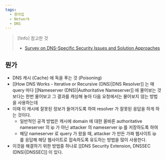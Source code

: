 ```yaml
---
tags:
  - 용어집
  - Network
  - DNS
---
```

> [!info] 참고한 것
> - [Survey on DNS-Specific Security Issues and Solution Approaches](https://www.researchgate.net/publication/343373756_Survey_on_DNS-Specific_Security_Issues_and_Solution_Approaches)

## 뭔가

- DNS 캐시 (Cache) 에 독을 푸는 것 (Poisoning)
- [[How DNS Works - Iterative or Recursive (DNS)|DNS Resolver]] 는 매 query 마다 [[Nameserver (DNS)|Authoritative Nameserver]] 에 물어보는 것 보다는 한번 물어보고 그 결과를 캐싱해 놓아 다음 요청에서는 물어보지 않는 방법을 사용하는데
- 이때 이 캐시에 잘못된 정보가 들어가도록 하여 resolver 가 잘못된 응답을 하게 하는 것이다.
	- 일반적인 공격 방법은 캐시에 domain 에 대한 올바른 authoritative nameserver 의 ip 가 아닌 attacker 의 nameserver ip 를 저장하도록 하여
	- 해당 nameserver 로 query 가 왔을 때, attacker 가 만든 가짜 웹사이트 ip 를 응답해 해당 웹사이트로 접속하도록 유도하는 방법을 많이 사용한다.
- 이것을 해결하기 위한 방법중 하나로 [[DNS Security Extension, DNSSEC (DNS)|DNSSEC]] 이 있다.